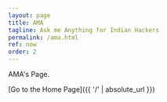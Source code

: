 ```yaml
---
layout: page
title: AMA
tagline: Ask me Anything for Indian Hackers
permalink: /ama.html
ref: now
order: 2
---
```


AMA's Page. 

[Go to the Home Page]({{ '/' | absolute_url }})
